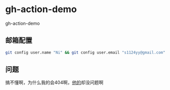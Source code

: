 # gh-action-demo

gh-action-demo

## 邮箱配置

```sh
git config user.name "Ni" && git config user.email "s1124yy@gmail.com" && cat .git/config
```


## 问题

搞不懂啊，为什么我的会404啊，[他的](https://github.com/ruanyf/github-actions-demo)却没问题啊
